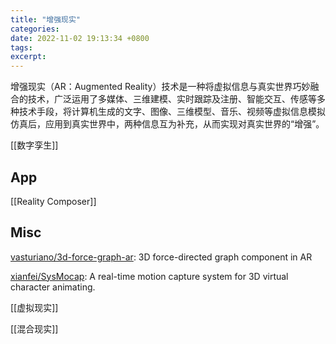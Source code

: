 ```yaml
---
title: "增强现实"
categories: 
date: 2022-11-02 19:13:34 +0800
tags: 
excerpt: 
---
```


增强现实（AR：Augmented Reality）技术是一种将虚拟信息与真实世界巧妙融合的技术，广泛运用了多媒体、三维建模、实时跟踪及注册、智能交互、传感等多种技术手段，将计算机生成的文字、图像、三维模型、音乐、视频等虚拟信息模拟仿真后，应用到真实世界中，两种信息互为补充，从而实现对真实世界的“增强”。

[[数字孪生]]


## App

[[Reality Composer]]




## Misc

[vasturiano/3d-force-graph-ar](https://github.com/vasturiano/3d-force-graph-ar): 3D force-directed graph component in AR



[xianfei/SysMocap](https://github.com/xianfei/SysMocap): A real-time motion capture system for 3D virtual character animating.



[[虚拟现实]]

[[混合现实]]




